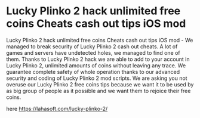 # Lucky Plinko 2 hack unlimited free coins Cheats cash out tips iOS mod

Lucky Plinko 2 hack unlimited free coins Cheats cash out tips iOS mod - We managed to break security of Lucky Plinko 2 cash out cheats. A lot of games and servers have undetected holes, we managed to find one of them.  Thanks to Lucky Plinko 2 hack we are able to add to your account in Lucky Plinko 2, unlimited amounts of coins without leaving any trace. We guarantee complete safety of whole operation thanks to our advanced security and coding of Lucky Plinko 2 mod scripts.  We are asking you not overuse our Lucky Plinko 2 free coins tips because we want it to be used by as big group of people as it possible and we want them to rejoice their free coins.

here https://lahasoft.com/lucky-plinko-2/

